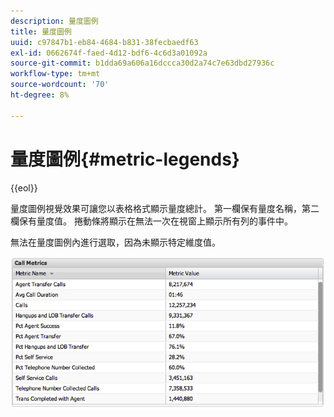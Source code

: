 ```yaml
---
description: 量度圖例
title: 量度圖例
uuid: c97847b1-eb84-4684-b831-38fecbaedf63
exl-id: 0662674f-faed-4d12-bdf6-4c6d3a01092a
source-git-commit: b1dda69a606a16dccca30d2a74c7e63dbd27936c
workflow-type: tm+mt
source-wordcount: '70'
ht-degree: 8%

---
```


# 量度圖例{#metric-legends}

{{eol}}

量度圖例視覺效果可讓您以表格格式顯示量度總計。 第一欄保有量度名稱，第二欄保有量度值。 捲動條將顯示在無法一次在視窗上顯示所有列的事件中。

無法在量度圖例內進行選取，因為未顯示特定維度值。

![](assets/metric_legend.png)

